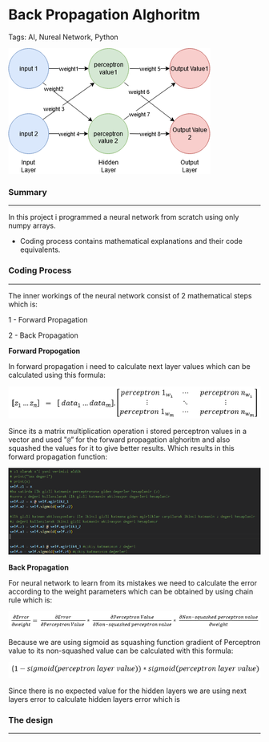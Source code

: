 # Back Propagation Alghoritm

Tags: AI, Nureal Network, Python

![Untitled](Back%20Propagation%20Alghoritm%20f331bed106aa4d8c9d64ff008a5e9dc5/Untitled.png)

### Summary

---

In this project i programmed a neural network from scratch using only numpy arrays. 

 - Coding process contains mathematical explanations and their code equivalents.

### Coding Process

---

The inner workings of the neural network consist of 2 mathematical steps which is:

1 - Forward Propagation

2 - Back Propagation

************Forward Propogation************

In forward propagation i need to calculate next layer values which can be calculated using this formula:

![Untitled](Back%20Propagation%20Alghoritm%20f331bed106aa4d8c9d64ff008a5e9dc5/Untitled%201.png)

Since its a matrix multiplication operation i stored perceptron values in a vector and used  "`@`” for the forward propagation alghoritm and also squashed the values for it to give better results. Which results in this forward propagation function:

![Untitled](Back%20Propagation%20Alghoritm%20f331bed106aa4d8c9d64ff008a5e9dc5/Untitled%202.png)

  

********************************Back Propagation********************************

For neural network to learn from its mistakes we need to calculate the error according to the weight parameters which can be obtained by using chain rule which is:

![Untitled](Back%20Propagation%20Alghoritm%20f331bed106aa4d8c9d64ff008a5e9dc5/Untitled%203.png)

Because we are using sigmoid as squashing function gradient of  Perceptron value to its non-squashed value can be calculated with this formula:

![Untitled](Back%20Propagation%20Alghoritm%20f331bed106aa4d8c9d64ff008a5e9dc5/Untitled%204.png)

 Since there is no expected value for the hidden layers we are using next layers error to calculate hidden layers error which is 

### The design

---
